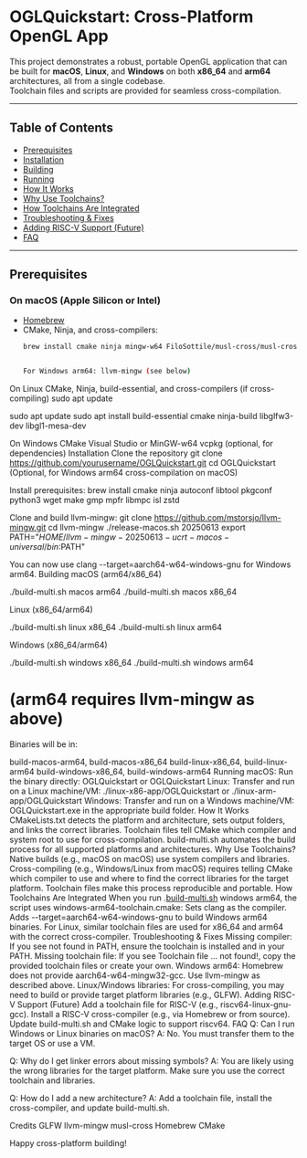 # OGLQuickstart: Cross-Platform OpenGL App

This project demonstrates a robust, portable OpenGL application that can be built for **macOS**, **Linux**, and **Windows** on both **x86_64** and **arm64** architectures, all from a single codebase.  
Toolchain files and scripts are provided for seamless cross-compilation.

---

## Table of Contents

- [Prerequisites](#prerequisites)
- [Installation](#installation)
- [Building](#building)
- [Running](#running)
- [How It Works](#how-it-works)
- [Why Use Toolchains?](#why-use-toolchains)
- [How Toolchains Are Integrated](#how-toolchains-are-integrated)
- [Troubleshooting & Fixes](#troubleshooting--fixes)
- [Adding RISC-V Support (Future)](#adding-risc-v-support-future)
- [FAQ](#faq)

---

## Prerequisites

### On macOS (Apple Silicon or Intel)

- [Homebrew](https://brew.sh/)
- CMake, Ninja, and cross-compilers:
  ```sh
  brew install cmake ninja mingw-w64 FiloSottile/musl-cross/musl-cross messense/macos-cross-toolchains/aarch64-unknown-linux-gnu


  For Windows arm64: llvm-mingw (see below)
On Linux
CMake, Ninja, build-essential, and cross-compilers (if cross-compiling)
sudo apt update

sudo apt update
sudo apt install build-essential cmake ninja-build libglfw3-dev libgl1-mesa-dev

On Windows
CMake
Visual Studio or MinGW-w64
vcpkg (optional, for dependencies)
Installation
Clone the repository
git clone https://github.com/yourusername/OGLQuickstart.git
cd OGLQuickstart
(Optional, for Windows arm64 cross-compilation on macOS)

Install prerequisites:
brew install cmake ninja autoconf libtool pkgconf python3 wget make gmp mpfr libmpc isl zstd

Clone and build llvm-mingw:
git clone https://github.com/mstorsjo/llvm-mingw.git
cd llvm-mingw
./release-macos.sh 20250613
export PATH="$HOME/llvm-mingw-20250613-ucrt-macos-universal/bin:$PATH"

You can now use clang --target=aarch64-w64-windows-gnu for Windows arm64.
Building
macOS (arm64/x86_64)

./build-multi.sh macos arm64
./build-multi.sh macos x86_64

Linux (x86_64/arm64)

./build-multi.sh linux x86_64
./build-multi.sh linux arm64


Windows (x86_64/arm64)

./build-multi.sh windows x86_64
./build-multi.sh windows arm64
# (arm64 requires llvm-mingw as above)


Binaries will be in:

build-macos-arm64, build-macos-x86_64
build-linux-x86_64, build-linux-arm64
build-windows-x86_64, build-windows-arm64
Running
macOS:
Run the binary directly:
OGLQuickstart or OGLQuickstart
Linux:
Transfer and run on a Linux machine/VM:
./linux-x86-app/OGLQuickstart or ./linux-arm-app/OGLQuickstart
Windows:
Transfer and run on a Windows machine/VM:
OGLQuickstart.exe in the appropriate build folder.
How It Works
CMakeLists.txt detects the platform and architecture, sets output folders, and links the correct libraries.
Toolchain files tell CMake which compiler and system root to use for cross-compilation.
build-multi.sh automates the build process for all supported platforms and architectures.
Why Use Toolchains?
Native builds (e.g., macOS on macOS) use system compilers and libraries.
Cross-compiling (e.g., Windows/Linux from macOS) requires telling CMake which compiler to use and where to find the correct libraries for the target platform.
Toolchain files make this process reproducible and portable.
How Toolchains Are Integrated
When you run .[build-multi.sh](http://_vscodecontentref_/10) windows arm64, the script uses windows-arm64-toolchain.cmake:
Sets clang as the compiler.
Adds --target=aarch64-w64-windows-gnu to build Windows arm64 binaries.
For Linux, similar toolchain files are used for x86_64 and arm64 with the correct cross-compiler.
Troubleshooting & Fixes
Missing compiler:
If you see not found in PATH, ensure the toolchain is installed and in your PATH.
Missing toolchain file:
If you see Toolchain file ... not found!, copy the provided toolchain files or create your own.
Windows arm64:
Homebrew does not provide aarch64-w64-mingw32-gcc. Use llvm-mingw as described above.
Linux/Windows libraries:
For cross-compiling, you may need to build or provide target platform libraries (e.g., GLFW).
Adding RISC-V Support (Future)
Add a toolchain file for RISC-V (e.g., riscv64-linux-gnu-gcc).
Install a RISC-V cross-compiler (e.g., via Homebrew or from source).
Update build-multi.sh and CMake logic to support riscv64.
FAQ
Q: Can I run Windows or Linux binaries on macOS?
A: No. You must transfer them to the target OS or use a VM.

Q: Why do I get linker errors about missing symbols?
A: You are likely using the wrong libraries for the target platform. Make sure you use the correct toolchain and libraries.

Q: How do I add a new architecture?
A: Add a toolchain file, install the cross-compiler, and update build-multi.sh.

Credits
GLFW
llvm-mingw
musl-cross
Homebrew
CMake

Happy cross-platform building!